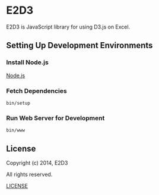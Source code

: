 E2D3
====

E2D3 is JavaScript library for using D3.js on Excel.

## Setting Up Development Environments

### Install Node.js

[Node.js](http://nodejs.org/)

### Fetch Dependencies

```shell
bin/setup
```

### Run Web Server for Development
```shell
bin/www
```

## License
Copyright (c) 2014, E2D3

All rights reserved.

[LICENSE](LICENSE)
